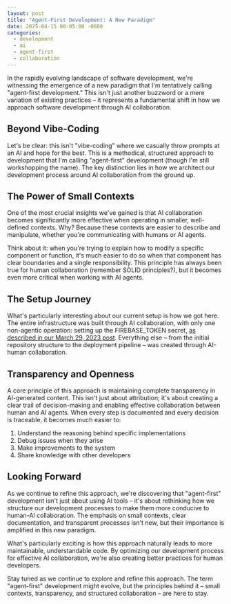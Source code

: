 ```yaml
---
layout: post
title: "Agent-First Development: A New Paradigm"
date: 2025-04-15 00:05:00 -0600
categories:
  - development
  - ai
  - agent-first
  - collaboration
---
```


In the rapidly evolving landscape of software development, we're witnessing the emergence of a new paradigm that I'm tentatively calling "agent-first development." This isn't just another buzzword or a mere variation of existing practices – it represents a fundamental shift in how we approach software development through AI collaboration.

## Beyond Vibe-Coding

Let's be clear: this isn't "vibe-coding" where we casually throw prompts at an AI and hope for the best. This is a methodical, structured approach to development that I'm calling "agent-first" development (though I'm still workshopping the name). The key distinction lies in how we architect our development process around AI collaboration from the ground up.

## The Power of Small Contexts

One of the most crucial insights we've gained is that AI collaboration becomes significantly more effective when operating in smaller, well-defined contexts. Why? Because these contexts are easier to describe and manipulate, whether you're communicating with humans or AI agents.

Think about it: when you're trying to explain how to modify a specific component or function, it's much easier to do so when that component has clear boundaries and a single responsibility. This principle has always been true for human collaboration (remember SOLID principles?), but it becomes even more critical when working with AI agents.

## The Setup Journey

What's particularly interesting about our current setup is how we got here. The entire infrastructure was built through AI collaboration, with only one non-agentic operation: setting up the FIREBASE_TOKEN secret, [as described in our March 29, 2023 post](/2023/03/29/get-a-firebase-token-the-easy-way.html). Everything else – from the initial repository structure to the deployment pipeline – was created through AI-human collaboration.

## Transparency and Openness

A core principle of this approach is maintaining complete transparency in AI-generated content. This isn't just about attribution; it's about creating a clear trail of decision-making and enabling effective collaboration between human and AI agents. When every step is documented and every decision is traceable, it becomes much easier to:

1. Understand the reasoning behind specific implementations
2. Debug issues when they arise
3. Make improvements to the system
4. Share knowledge with other developers

## Looking Forward

As we continue to refine this approach, we're discovering that "agent-first" development isn't just about using AI tools – it's about rethinking how we structure our development processes to make them more conducive to human-AI collaboration. The emphasis on small contexts, clear documentation, and transparent processes isn't new, but their importance is amplified in this new paradigm.

What's particularly exciting is how this approach naturally leads to more maintainable, understandable code. By optimizing our development process for effective AI collaboration, we're also creating better practices for human developers.

Stay tuned as we continue to explore and refine this approach. The term "agent-first" development might evolve, but the principles behind it – small contexts, transparency, and structured collaboration – are here to stay.

